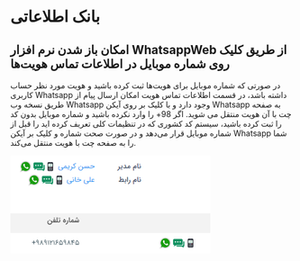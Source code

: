 # بانک اطلاعاتی

## امکان باز شدن نرم افزار WhatsappWeb از طریق کلیک روی شماره موبایل در اطلاعات تماس هویت‌ها

در صورتی که شماره موبایل برای هویت‌ها ثبت کرده باشید و هویت مورد نظر حساب کاربری Whatsapp داشته باشد، در قسمت اطلاعات تماس هویت امکان ارسال پیام از طریق نسخه وب  Whatsapp وجود دارد و با کلیک بر روی آیکن Whatsapp به صفحه چت با آن هویت منتقل می شوید. اگر 98+ را وارد نکرده باشید و شماره موبایل بدون کد را ثبت کرده باشید، سیستم کد کشوری که در تنظیمات کلی تعریف کرده اید را قبل از شماره موبایل قرار می‌دهد و در صورت صحت شماره و کلیک بر آیکن Whatsapp شما را به صفحه چت با هویت منتقل می‌کند.

![ارسال پیام از طریق واتساپ](../2.6.1/Image/SendMsgByWhatsApp.png)
